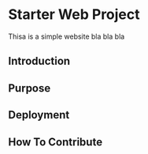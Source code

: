 # Starter Web Project
Thisa is a simple website bla bla bla
## Introduction

## Purpose

## Deployment

## How To Contribute
